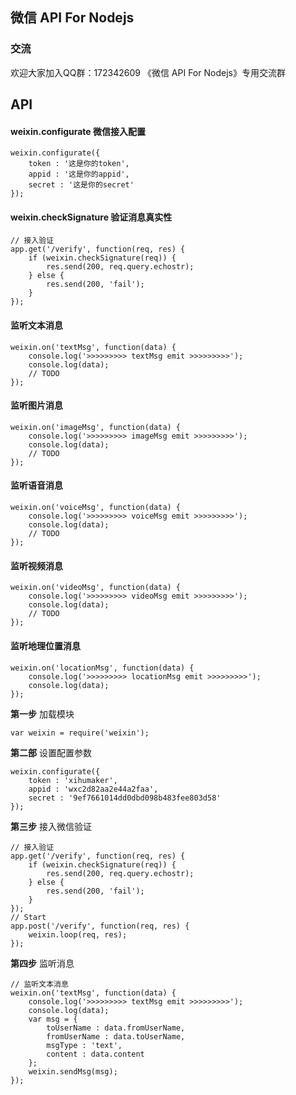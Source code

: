 ## 微信 API For Nodejs

### 交流

欢迎大家加入QQ群：172342609 《微信 API For Nodejs》专用交流群

## API

#### weixin.configurate 微信接入配置

```
weixin.configurate({
	token : '这是你的token',
	appid : '这是你的appid',
	secret : '这是你的secret'
});
```

#### weixin.checkSignature 验证消息真实性

```
// 接入验证
app.get('/verify', function(req, res) {
	if (weixin.checkSignature(req)) {
		res.send(200, req.query.echostr);
	} else {
		res.send(200, 'fail');
	}
});
```

#### 监听文本消息

```
weixin.on('textMsg', function(data) {
	console.log('>>>>>>>>> textMsg emit >>>>>>>>>');
	console.log(data);
	// TODO
});
```

#### 监听图片消息

```
weixin.on('imageMsg', function(data) {
	console.log('>>>>>>>>> imageMsg emit >>>>>>>>>');
	console.log(data);
	// TODO
});
```

#### 监听语音消息

```
weixin.on('voiceMsg', function(data) {
	console.log('>>>>>>>>> voiceMsg emit >>>>>>>>>');
	console.log(data);
	// TODO
});
```

#### 监听视频消息

```
weixin.on('videoMsg', function(data) {
	console.log('>>>>>>>>> videoMsg emit >>>>>>>>>');
	console.log(data);
	// TODO
});
```

#### 监听地理位置消息

```
weixin.on('locationMsg', function(data) {
	console.log('>>>>>>>>> locationMsg emit >>>>>>>>>');
	console.log(data);
});
```

























**第一步** 加载模块

```
var weixin = require('weixin');
```

**第二部** 设置配置参数

```
weixin.configurate({
	token : 'xihumaker',
	appid : 'wxc2d82aa2e44a2faa',
	secret : '9ef7661014dd0dbd098b483fee803d58'
});
```

**第三步** 接入微信验证

```
// 接入验证
app.get('/verify', function(req, res) {
	if (weixin.checkSignature(req)) {
		res.send(200, req.query.echostr);
	} else {
		res.send(200, 'fail');
	}
});
// Start
app.post('/verify', function(req, res) {
	weixin.loop(req, res);
});
```

**第四步** 监听消息

```
// 监听文本消息
weixin.on('textMsg', function(data) {
	console.log('>>>>>>>>> textMsg emit >>>>>>>>>');
	console.log(data);
	var msg = {
		toUserName : data.fromUserName,
		fromUserName : data.toUserName,
		msgType : 'text',
		content : data.content
	};
	weixin.sendMsg(msg);
});
```
